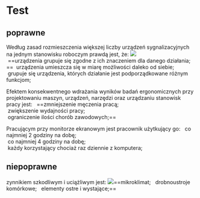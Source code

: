 








# Test

## poprawne
Według zasad rozmieszczenia większej liczby urządzeń sygnalizacyjnych na jednym stanowisku roboczym prawdą jest, że: ![](https://studia-online.pl/images/admin/ok.png)   
 ==urządzenia grupuje się zgodne z ich znaczeniem dla danego działania;  ==
 urządzenia umieszcza się w miarę możliwości daleko od siebie;  
 grupuje się urządzenia, których działanie jest podporządkowane różnym funkcjom;

Efektem konsekwentnego wdrażania wyników badań ergonomicznych przy projektowaniu maszyn, urządzeń, narzędzi oraz urządzaniu stanowisk pracy jest: 
 ==zmniejszenie męczenia pracą;  
 zwiększenie wydajności pracy;  
 ograniczenie ilości chorób zawodowych;==
 

Pracującym przy monitorze ekranowym jest pracownik użytkujący go: 
 co najmniej 2 godziny na dobę;  
 co najmniej 4 godziny na dobę;  
 każdy korzystający chociaż raz dziennie z komputera;

## niepoprawne
zynnikiem szkodliwym i uciążliwym jest: ![](https://studia-online.pl/images/admin/fail.png)==mikroklimat;   
drobnoustroje komórkowe;   
elementy ostre i wystające;==












